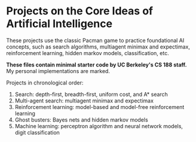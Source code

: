 # Projects on the Core Ideas of Artificial Intelligence 

These projects use the classic Pacman game to practice foundational AI concepts, such as search algorithms, multiagent minimax and expectimax, reinforcement learning, hidden markov models, classification, etc.

**These files contain minimal starter code by UC Berkeley's CS 188 staff.** My personal implementations are marked.

Projects in chronological order:
1) Search: depth-first, breadth-first, uniform cost, and A* search
2) Multi-agent search: multiagent minimax and expectimax
3) Reinforcement learning: model-based and model-free reinforcement learning
4) Ghost busters: Bayes nets and hidden markov models
5) Machine learning: perceptron algorithm and neural network models, digit classification
